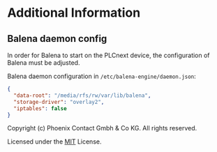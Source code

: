 # Additional Information

## Balena daemon config

In order for Balena to start on the PLCnext device, the configuration of Balena must be adjusted.

Balena daemon configuration in `/etc/balena-engine/daemon.json`:

```json
{
  "data-root": "/media/rfs/rw/var/lib/balena",
  "storage-driver": "overlay2",
  "iptables": false
}
```

Copyright (c) Phoenix Contact Gmbh & Co KG. All rights reserved.

Licensed under the [MIT](LICENSE) License.
